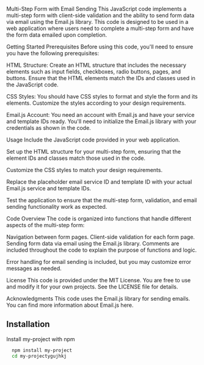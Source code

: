 Multi-Step Form with Email Sending
This JavaScript code implements a multi-step form with client-side validation and the ability to send form data via email using the Email.js library. This code is designed to be used in a web application where users need to complete a multi-step form and have the form data emailed upon completion.

Getting Started
Prerequisites
Before using this code, you'll need to ensure you have the following prerequisites:

HTML Structure: Create an HTML structure that includes the necessary elements such as input fields, checkboxes, radio buttons, pages, and buttons. Ensure that the HTML elements match the IDs and classes used in the JavaScript code.

CSS Styles: You should have CSS styles to format and style the form and its elements. Customize the styles according to your design requirements.

Email.js Account: You need an account with Email.js and have your service and template IDs ready. You'll need to initialize the Email.js library with your credentials as shown in the code.

Usage
Include the JavaScript code provided in your web application.

Set up the HTML structure for your multi-step form, ensuring that the element IDs and classes match those used in the code.

Customize the CSS styles to match your design requirements.

Replace the placeholder email service ID and template ID with your actual Email.js service and template IDs.

Test the application to ensure that the multi-step form, validation, and email sending functionality work as expected.

Code Overview
The code is organized into functions that handle different aspects of the multi-step form:

Navigation between form pages.
Client-side validation for each form page.
Sending form data via email using the Email.js library.
Comments are included throughout the code to explain the purpose of functions and logic.

Error handling for email sending is included, but you may customize error messages as needed.

License
This code is provided under the MIT License. You are free to use and modify it for your own projects. See the LICENSE file for details.

Acknowledgments
This code uses the Email.js library for sending emails. You can find more information about Email.js here.


## Installation

Install my-project with npm

```bash
  npm install my-project
  cd my-projectygujhkj
```
    